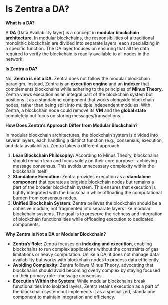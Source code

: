 # Is Zentra a DA?

**What is a DA?**

A **DA** (Data Availability layer) is a concept in **modular blockchain architecture**. In modular blockchains, the responsibilities of a traditional monolithic blockchain are divided into separate layers, each specializing in a specific function. The DA layer focuses on ensuring that all the data required to verify the blockchain is readily available to all nodes in the network.

**Is Zentra a DA?**

No, **Zentra is not a DA**. Zentra does not follow the modular blockchain paradigm. Instead, Zentra is an **execution engine** and an **indexer** that complements blockchains while adhering to the principles of **Minus Theory**. Zentra views execution as an integral part of the blockchain system but positions it as a standalone component that works alongside blockchain nodes, rather than being split into multiple independent modules. With Zentra, a blockchain node could remove its **VM** and the **global state** completely but focus on storing messages/transactions.

**How Does Zentra’s Approach Differ from Modular Blockchain?**

In modular blockchain architectures, the blockchain system is divided into several layers, each handling a distinct function (e.g., consensus, execution, and data availability). Zentra takes a different approach:

1. **Lean Blockchain Philosophy:** According to Minus Theory, blockchains should remain lean and focus solely on their core purpose—achieving message consensus. This avoids unnecessary complexity within the blockchain itself.
2. **Standalone Execution:** Zentra provides execution as a **standalone component** that operates alongside blockchain nodes but remains a part of the broader blockchain system. This ensures that execution is tightly integrated with the blockchain while offloading the computational burden from consensus nodes.
3. **Unified Blockchain System:** Zentra believes the blockchain should be a cohesive module, not fragmented into separate layers like modular blockchain systems. The goal is to preserve the richness and integration of blockchain functionalities while offloading execution to dedicated components.

**Why Zentra is Not a DA or Modular Blockchain?**

* **Zentra’s Role:** Zentra focuses on **indexing and execution**, enabling blockchains to run complex applications without the constraints of gas limitations or heavy computation. Unlike a DA, it does not manage data availability but works with blockchain nodes to process data efficiently.
* **Avoiding Complexity:** Zentra follows Minus Theory, advocating that blockchains should avoid becoming overly complex by staying focused on their primary role—message consensus.
* **Execution Within the System:** While modular blockchains break functionalities into isolated layers, Zentra retains execution as a part of the blockchain system but implements it as a specialized, standalone component to maintain integration and efficiency.

